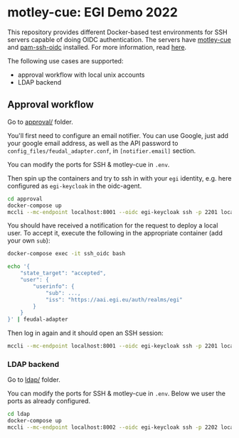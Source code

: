 # motley-cue: EGI Demo 2022

This repository provides different Docker-based test environments for SSH servers capable of doing OIDC authentication. The servers have [motley-cue](https://motley-cue.readthedocs.io) and [pam-ssh-oidc](https://git.man.poznan.pl/stash/scm/pracelab/pam.git) installed. For more information, read [here](https://github.com/EOSC-synergy/ssh-oidc).

The following use cases are supported:

- approval workflow with local unix accounts
- LDAP backend


## Approval workflow

Go to [approval/](approval) folder.

You'll first need to configure an email notifier. You can use Google, just add your google email address, as well as the API password to `config_files/feudal_adapter.conf`, in `[notifier.email]` section.

You can modify the ports for SSH & motley-cue in `.env`.

Then spin up the containers and try to ssh in with your `egi` identity, e.g. here configured as `egi-keycloak` in the oidc-agent.

```bash
cd approval
docker-compose up
mccli --mc-endpoint localhost:8001 --oidc egi-keycloak ssh -p 2201 localhost
```

You should have received a notification for the request to deploy a local user. To accept it, execute the following in the appropriate container (add your own `sub`):

```bash
docker-compose exec -it ssh_oidc bash

echo '{
    "state_target": "accepted",
    "user": {
        "userinfo": {
            "sub": ...,
            "iss": "https://aai.egi.eu/auth/realms/egi"
        }
    }
}' | feudal-adapter
```

Then log in again and it should open an SSH session:
```bash
mccli --mc-endpoint localhost:8001 --oidc egi-keycloak ssh -p 2201 localhost
```

### LDAP backend

Go to [ldap/](ldap) folder.

You can modify the ports for SSH & motley-cue in `.env`. Below we user the ports as already configured.

```bash
cd ldap
docker-compose up
mccli --mc-endpoint localhost:8002 --oidc egi-keycloak ssh -p 2202 localhost
```
